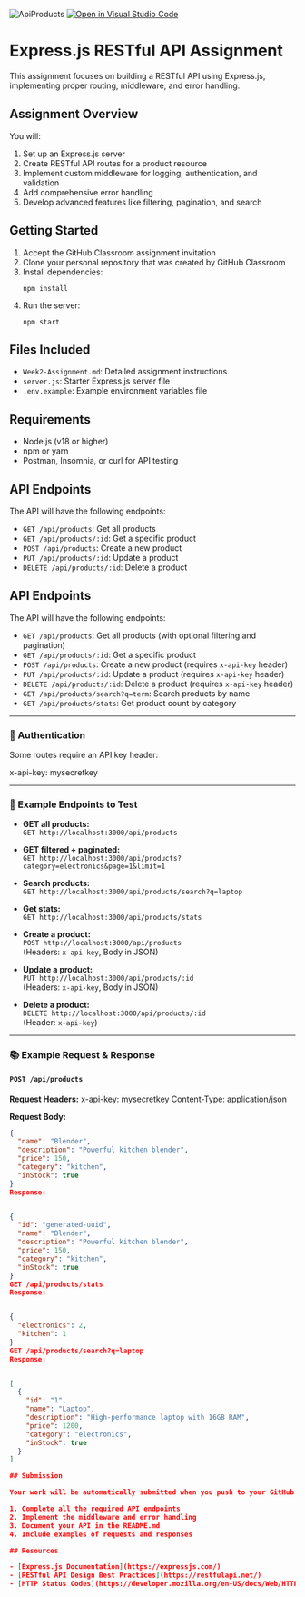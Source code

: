 ![ApiProducts](https://github.com/user-attachments/assets/656185e5-8175-484f-85a8-8f245667090e)
[![Open in Visual Studio Code](https://classroom.github.com/assets/open-in-vscode-2e0aaae1b6195c2367325f4f02e2d04e9abb55f0b24a779b69b11b9e10269abc.svg)](https://classroom.github.com/online_ide?assignment_repo_id=19868115&assignment_repo_type=AssignmentRepo)
# Express.js RESTful API Assignment

This assignment focuses on building a RESTful API using Express.js, implementing proper routing, middleware, and error handling.

## Assignment Overview

You will:
1. Set up an Express.js server
2. Create RESTful API routes for a product resource
3. Implement custom middleware for logging, authentication, and validation
4. Add comprehensive error handling
5. Develop advanced features like filtering, pagination, and search

## Getting Started

1. Accept the GitHub Classroom assignment invitation
2. Clone your personal repository that was created by GitHub Classroom
3. Install dependencies:
   ```
   npm install
   ```
4. Run the server:
   ```
   npm start
   ```

## Files Included

- `Week2-Assignment.md`: Detailed assignment instructions
- `server.js`: Starter Express.js server file
- `.env.example`: Example environment variables file

## Requirements

- Node.js (v18 or higher)
- npm or yarn
- Postman, Insomnia, or curl for API testing

## API Endpoints

The API will have the following endpoints:

- `GET /api/products`: Get all products
- `GET /api/products/:id`: Get a specific product
- `POST /api/products`: Create a new product
- `PUT /api/products/:id`: Update a product
- `DELETE /api/products/:id`: Delete a product



## API Endpoints

The API will have the following endpoints:

- `GET /api/products`: Get all products (with optional filtering and pagination)
- `GET /api/products/:id`: Get a specific product
- `POST /api/products`: Create a new product (requires `x-api-key` header)
- `PUT /api/products/:id`: Update a product (requires `x-api-key` header)
- `DELETE /api/products/:id`: Delete a product (requires `x-api-key` header)
- `GET /api/products/search?q=term`: Search products by name
- `GET /api/products/stats`: Get product count by category

---

### 🔐 Authentication
Some routes require an API key header:

x-api-key: mysecretkey



---

### 📌 Example Endpoints to Test

- **GET all products:**  
  `GET http://localhost:3000/api/products`

- **GET filtered + paginated:**  
  `GET http://localhost:3000/api/products?category=electronics&page=1&limit=1`

- **Search products:**  
  `GET http://localhost:3000/api/products/search?q=laptop`

- **Get stats:**  
  `GET http://localhost:3000/api/products/stats`

- **Create a product:**  
  `POST http://localhost:3000/api/products`  
  (Headers: `x-api-key`, Body in JSON)

- **Update a product:**  
  `PUT http://localhost:3000/api/products/:id`  
  (Headers: `x-api-key`, Body in JSON)

- **Delete a product:**  
  `DELETE http://localhost:3000/api/products/:id`  
  (Header: `x-api-key`)

---

### 📚 Example Request & Response

#### `POST /api/products`

**Request Headers:**
x-api-key: mysecretkey
Content-Type: application/json



**Request Body:**
```json
{
  "name": "Blender",
  "description": "Powerful kitchen blender",
  "price": 150,
  "category": "kitchen",
  "inStock": true
}
Response:


{
  "id": "generated-uuid",
  "name": "Blender",
  "description": "Powerful kitchen blender",
  "price": 150,
  "category": "kitchen",
  "inStock": true
}
GET /api/products/stats
Response:


{
  "electronics": 2,
  "kitchen": 1
}
GET /api/products/search?q=laptop
Response:


[
  {
    "id": "1",
    "name": "Laptop",
    "description": "High-performance laptop with 16GB RAM",
    "price": 1200,
    "category": "electronics",
    "inStock": true
  }
]

## Submission

Your work will be automatically submitted when you push to your GitHub Classroom repository. Make sure to:

1. Complete all the required API endpoints
2. Implement the middleware and error handling
3. Document your API in the README.md
4. Include examples of requests and responses

## Resources

- [Express.js Documentation](https://expressjs.com/)
- [RESTful API Design Best Practices](https://restfulapi.net/)
- [HTTP Status Codes](https://developer.mozilla.org/en-US/docs/Web/HTTP/Status) 


